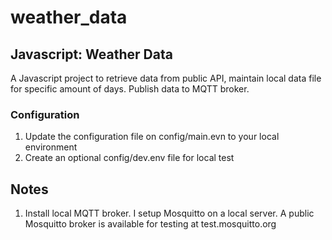 # weather_data

## Javascript: Weather Data

A Javascript project to retrieve data from public API, maintain local data file for specific amount of days. Publish data to MQTT broker.

### Configuration
1. Update the configuration file on config/main.evn to your local environment
2. Create an optional config/dev.env file for local test

## Notes
1. Install local MQTT broker. I setup Mosquitto on a local server. A public Mosquitto broker is available for testing at test.mosquitto.org